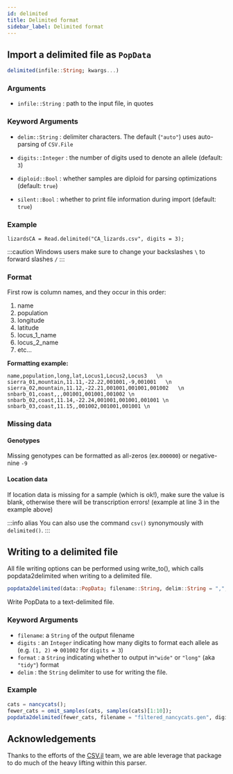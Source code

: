 ```yaml
---
id: delimited
title: Delimited format
sidebar_label: Delimited format
---
```


## Import a delimited file as `PopData`

```julia
delimited(infile::String; kwargs...)
```

### Arguments

- `infile::String` : path to the input file, in quotes

### Keyword Arguments

- `delim::String` : delimiter characters. The default (`"auto"`) uses auto-parsing of `CSV.File`

- `digits::Integer` : the number of digits used to denote an allele (default: `3`)
- `diploid::Bool`  : whether samples are diploid for parsing optimizations (default: `true`)
- `silent::Bool` : whether to print file information during import (default: `true`)

### Example
```
lizardsCA = Read.delimited("CA_lizards.csv", digits = 3);
```
:::caution Windows users
make sure to change your backslashes `\` to forward slashes `/` 
:::

### Format

First row is column names, and they occur in this order:
1. name
2. population
3. longitude
4. latitude
5. locus_1_name
6. locus_2_name
7. etc...

**Formatting example:**
```
name,population,long,lat,Locus1,Locus2,Locus3   \n
sierra_01,mountain,11.11,-22.22,001001,-9,001001   \n
sierra_02,mountain,11.12,-22.21,001001,001001,001002   \n
snbarb_01,coast,,,001001,001001,001002 \n
snbarb_02,coast,11.14,-22.24,001001,001001,001001 \n
snbarb_03,coast,11.15,,001002,001001,001001 \n
```

### Missing data
#### Genotypes
Missing genotypes can be formatted as all-zeros (ex.`000000`) or negative-nine `-9`

#### Location data
If location data is missing for a sample (which is ok!), make sure the value is blank, otherwise there will be transcription errors! (example at line 3 in the example above)

:::info alias
You can also use the command `csv()` synonymously with `delimited()`. 
:::

## Writing to a delimited file
All file writing options can be performed using write_to(), which calls popdata2delimited when writing to a delimited file.
```julia
popdata2delimited(data::PopData; filename::String, delim::String = ",", digits::Integer = 3, format::String = "wide")
```
Write PopData to a text-delimited file. 
### Keyword Arguments
- `filename`: a `String` of the output filename
- `digits` : an `Integer` indicating how many digits to format each allele as (e.g. `(1, 2)` => `001002` for `digits = 3`)
- `format` : a `String` indicating whether to output in`"wide"` or `"long"` (aka `"tidy"`) format 
- `delim` : the `String` delimiter to use for writing the file. 

### Example
```julia
cats = nancycats();
fewer_cats = omit_samples(cats, samples(cats)[1:10]);
popdata2delimited(fewer_cats, filename = "filtered_nancycats.gen", digits = 3, format = "wide", delim = " ")
```

## Acknowledgements
Thanks to the efforts of the [CSV.jl](https://github.com/JuliaData/CSV.jl) team, we are able leverage that package to do much of the heavy lifting within this parser. 
